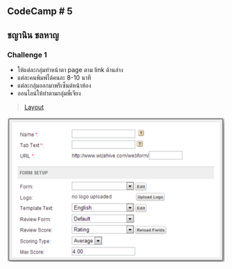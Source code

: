 ## CodeCamp # 5

## ชญานิน ชลหาญ

### Challenge 1

- ให้แต่ละกลุ่มทำหน้าตา page ตาม link ด้านล่าง  
- แต่ละคนพิมพ์ได้คนละ 8-10 นาที  
- แต่ละกลุ่มออกมาพรีเซ็นต์หน้าห้อง  
- ออนไลน์ให้ทำตามกลุ่มพี่เจียง  

> [Layout](cchayanin.githoub.io/challenge1.html)

  ![layout](layout.png)

